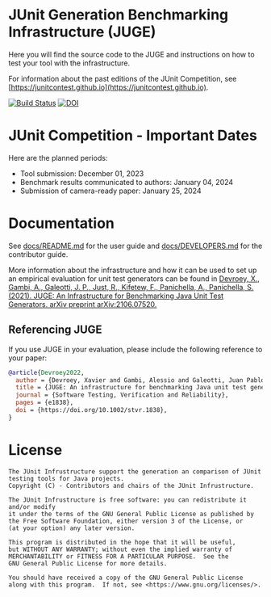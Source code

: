 # JUnit Generation Benchmarking Infrastructure (JUGE)

Here you will find the source code to the JUGE and instructions on how to test your tool with the infrastructure. 

For information about the past editions of the JUnit Competition, see [https://junitcontest.github.io](https://junitcontest.github.io).

[![Build Status](https://travis-ci.org/JUnitContest/junitcontest.svg?branch=master)](https://travis-ci.org/JUnitContest/junitcontest)
[![DOI](https://zenodo.org/badge/DOI/10.5281/zenodo.4904393.svg)](https://doi.org/10.5281/zenodo.4904393)

# JUnit Competition - Important Dates

Here are the planned periods:

- Tool submission: December 01, 2023
- Benchmark results communicated to authors: January 04, 2024
- Submission of camera-ready paper: January 25, 2024

# Documentation

See [docs/README.md](docs/USERGUIDE.md) for the user guide and [docs/DEVELOPERS.md](docs/CONTRIBUTORGUIDE.md) for the contributor guide. 

More information about the infrastructure and how it can be used to set up an empirical evaluation for unit test generators can be found in [Devroey, X., Gambi, A., Galeotti, J. P., Just, R., Kifetew, F., Panichella, A., Panichella, S. (2021). JUGE: An Infrastructure for Benchmarking Java Unit Test Generators. arXiv preprint arXiv:2106.07520.](https://arxiv.org/abs/2106.07520)

## Referencing JUGE

If you use JUGE in your evaluation, please include the following reference to your paper:
```bibtex
@article{Devroey2022,
  author = {Devroey, Xavier and Gambi, Alessio and Galeotti, Juan Pablo and Just, René and Kifetew, Fitsum and Panichella, Annibale and Panichella, Sebastiano},
  title = {JUGE: An infrastructure for benchmarking Java unit test generators},
  journal = {Software Testing, Verification and Reliability},
  pages = {e1838},
  doi = {https://doi.org/10.1002/stvr.1838},
}
```

# License

```
The JUnit Infrustructure support the generation an comparison of JUnit testing tools for Java projects.
Copyright (C) - Contributors and chairs of the JUnit Infrustructure.

The JUnit Infrustructure is free software: you can redistribute it and/or modify
it under the terms of the GNU General Public License as published by
the Free Software Foundation, either version 3 of the License, or
(at your option) any later version.

This program is distributed in the hope that it will be useful,
but WITHOUT ANY WARRANTY; without even the implied warranty of
MERCHANTABILITY or FITNESS FOR A PARTICULAR PURPOSE.  See the
GNU General Public License for more details.

You should have received a copy of the GNU General Public License
along with this program.  If not, see <https://www.gnu.org/licenses/>. 
```
